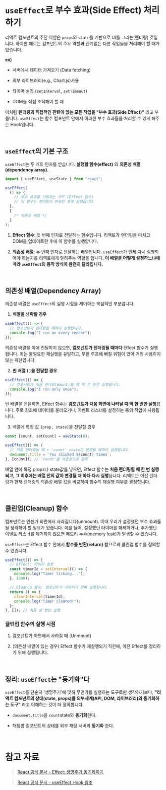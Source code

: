 # `useEffect`로 부수 효과(Side Effect) 처리하기

리액트 컴포넌트의 주된 역할은 `props`와 `state`를 기반으로 UI를 그리는(렌더링) 것입니다. 하지만 때로는 컴포넌트의 주요 역할과 관계없는 다른 작업들을 처리해야 할 때가 있습니다.

**ex)**

- 서버에서 데이터 가져오기 (Data fetching)

- 외부 라이브러리(e.g., Chart.js)사용

- 타이머 설정 (`setInterval`, `setTimeout`)

- DOM을 직접 조작해야 할 떼

이처럼 **렌더링과 직접적인 관련이 없는 모든 작업을 "부수 효과(Side Effect)"** 라고 부릅니다. `useEffect`는 함수 컴포넌트 안에서 이러한 부수 효과들을 처리할 수 있게 해주는 Hook입니다.

<br />

## `useEffect`의 기본 구조

`useEffect`는 두 개의 인자를 받습니다. **실행할 함수(effect)** 와 **의존성 배열(dependency array).**

```jsx
import { useEffect, useState } from "react";

useEffect(
  () => {
    // 부수 효과를 처리하는 코드 (Effect 함수)
    // 이 함수는 렌더링이 완료된 후에 실행됩니다.
  },
  [
    /* 의존성 배열 */
  ]
);
```

1. **Effect 함수**: 첫 번째 인자로 전달하는 함수입니다. 리액트가 렌더링을 마치고 DOM을 업데이트한 후에 이 함수를 실행합니다.

2. **의존성 배열**: 두 번째 인자로 전달하는 배열입니다. `useEffect`가 언제 다시 실행되어야 하는지를 리액트에게 알려주는 역할을 합니다. **이 배열을 어떻게 설정하느냐에 따라 `useEffect`의 동작 방식이 완전히 달라집니다.**

<br />

## 의존성 배열(Dependency Array)

의존성 배열은 `useEffect`의 실행 시점을 제어하는 핵심적인 부분입니다.

1. **배열을 생략할 경우**

```jsx
useEffect(() => {
  // 컴포넌트가 렌더링될 때마다 실행됩니다.
  console.log("I run on every render");
});
```

의존성 배열을 아예 전달하지 않으면, **컴포넌트가 렌더링될 때마다** Effect 함수가 실행됩니다. 이는 불필요한 재실행을 유발하고, 무한 루프에 빠질 위험이 있어 거의 사용하지 않는 패턴입니다.

2. **빈 배열 `[]`을 전달할 경우**

```jsx
useEffect(() => {
  // 컴포넌트가 처음 렌더링(mount)될 때 딱 한 번만 실행됩니다.
  console.log("I run only once");
});
```

빈 배열을 전달하면, Effect 함수는 **컴포넌트가 처음 화면에 나타날 때 딱 한 번만 실행**됩니다. 주로 최초에 데이터를 불러오거나, 이벤트 리스너를 설정하는 등의 작업에 사용됩니다.

3. 배열에 특정 값 `[prop, state]`을 전달할 경우

```jsx
const [count, setCount] = useState(0);

useEffect(() => {
  // 처음 렌더링될 때 + 'count' state가 변경될 때마다 실행됩니다.
  document.title = `You clicked ${count} times`;
}, [count]); // 'count'를 의존성으로 등록
```

배열 안에 특정 props나 state값을 넣으면, Effect 함수는 **처음 렌더링될 때 한 번 실행되고, 그 이후에는 배열 안의 값이 변경될 때 마다 다시 실행**됩니다. 리액트는 이전 렌더링과 현재 렌더링의 의존성 배열 값을 비교하여 함수의 재실행 여부를 결정합니다.

<br />

## 클린업(Cleanup) 함수

컴포넌트는 언젠가 화면에서 사라집니다(unmount). 이때 우리가 설정했던 부수 효과들을 정리해야 할 필요가 있습니다. 예를 들어, 설정했던 타이머를 해제하거나, 추가했던 이벤트 리스너를 제거하지 않으면 메모리 누수(memory leak)가 발생할 수 있습니다.

`useEffect`는 Effect 함수 안에서 **함수를 반환(return)** 함으로써 클린업 함수를 정의할 수 있습니다.

```jsx
useEffect(() => {
  // Effect: 타이머 설정
  const timerId = setInterval(() => {
    console.log("Timer ticking...");
  }, 1000);

  // Cleanup 함수: 컴포넌트가 사라지기 전에 실행됩니다.
  return () => {
    clearInterval(timerId);
    console.log("Timer cleared!");
  };
}, []); // 처음 한 번만 실행
```

### 클린업 함수의 실행 시점

1. 컴포넌트가 화면에서 사라질 때 (Unmount)

2. (의존성 배열이 있는 경우) Effect 함수가 재실행되기 직전에, 이전 Effect를 정리하기 위해 실행됩니다.

<br />

## 정리: `useEffect`는 "동기화"다

`useEffect`를 단순히 '생명주기'에 맞춰 무언가를 실행하는 도구로만 생각하기보다, **"리액트 컴포넌트의 상태(state, props)를 외부세계(API, DOM, 라이브러리)와 동기화하는 도구"** 라고 이해하는 것이 더 정확합니다.

- `document.title`을 `count`state와 **동기화**한다.

- 채팅방 컴포넌트의 상태를 외부 채팅 서버와 **동기화** 한다.

<br />

# 참고 자료

> [React 공식 문서 - Effect: 생명주기 동기화하기](https://ko.react.dev/learn/synchronizing-with-effects)

> [React 공식 문서 - useEffect Hook 참조](https://ko.react.dev/reference/react/useEffect)
